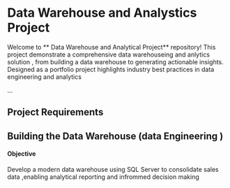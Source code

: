 # Data Warehouse and Analystics Project

Welcome to  ** Data Warehouse and Analytical Project** repository!
This project demonstrate a comprehensive data warehouseing and anlytics solution , from building a data warehouse to generating 
actionable insights. Designed as a portfolio project highlights industry best practices in data engineering and analytics

...

## Project Requirements 

## Building the Data Warehouse (data Engineering )


#### Objective
Develop a modern data warehouse using SQL Server to consolidate sales data ,enabling analytical reporting and infrommed decision making
